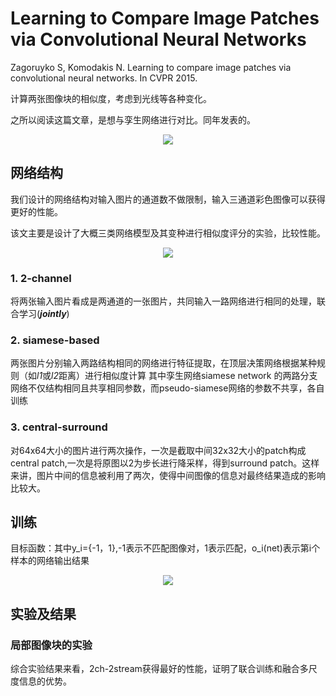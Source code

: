 # Learning to Compare Image Patches via Convolutional Neural Networks
Zagoruyko S, Komodakis N. Learning to compare image patches via convolutional neural networks. In CVPR 2015.

计算两张图像块的相似度，考虑到光线等各种变化。

之所以阅读这篇文章，是想与孪生网络进行对比。同年发表的。


<div align="center">
  <img src="https://i.loli.net/2018/04/23/5adcb8ef8c22c.png"  />
</div>

## 网络结构

我们设计的网络结构对输入图片的通道数不做限制，输入三通道彩色图像可以获得更好的性能。

该文主要是设计了大概三类网络模型及其变种进行相似度评分的实验，比较性能。

<div align="center">
  <img src="https://i.loli.net/2018/04/23/5add8ce63d1ec.png"  />
</div>

### 1. 2-channel

将两张输入图片看成是两通道的一张图片，共同输入一路网络进行相同的处理，联合学习(***jointly***)

### 2. siamese-based

两张图片分别输入两路结构相同的网络进行特征提取，在顶层决策网络根据某种规则（如*l1*或*l2*距离）进行相似度计算
其中孪生网络siamese network 的两路分支网络不仅结构相同且共享相同参数，而pseudo-siamese网络的参数不共享，各自训练

### 3. central-surround

对64x64大小的图片进行两次操作，一次是截取中间32x32大小的patch构成central patch,一次是将原图以2为步长进行降采样，得到surround patch。这样来讲，图片中间的信息被利用了两次，使得中间图像的信息对最终结果造成的影响比较大。

## 训练

目标函数：其中y_i={-1，1},-1表示不匹配图像对，1表示匹配，o_i(net)表示第i个样本的网络输出结果

<div align="center">
  <img src="https://i.loli.net/2018/04/23/5add8fd40b95d.png"  />
</div>

## 实验及结果

### 局部图像块的实验

综合实验结果来看，2ch-2stream获得最好的性能，证明了联合训练和融合多尺度信息的优势。



